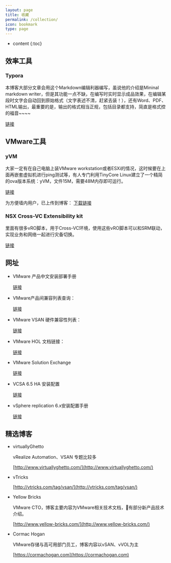 ```yaml
---
layout: page
title: 收藏
permalink: /collection/
icon: bookmark
type: page
---
```


* content
{:toc}

## 效率工具

### Typora

本博客大部分文章会用这个Markdown编辑利器编写，虽说他的介绍是Mininal markdown writer，但是其功能一点不缺，在编写时实时显示成品效果，在编辑某段时文字会自动回到原始格式（文字表述不清，赶紧去装！），还有Word、PDF、HTML输出，最重要的是，输出的格式相当正规，包括目录都支持，简直是格式控的福音~~~~

[链接](https://typora.io/)

## VMware工具

### yVM

大家一定有在自己电脑上装VMware workstation或者ESXi的情况，这时候要在上面再嵌套虚拟机进行ping测试等，有人专门利用TinyCore Linux建立了一个精简的ova版本系统：yVM，文件15M，需要48M内存即可运行。

[链接](https://cloudarchitectblog.wordpress.com/2015/11/11/yvm-download-page/)

为方便墙内用户，已上传到博客： [下载链接](http://www.halfcoffee.com/tools/yVM.ova)



### NSX Cross-VC Extensibility kit

里面有很多vRO脚本，用于Cross-VC环境，使用这些vRO脚本可以和SRM联动，实现业务和网络一起进行灾备切换。

[链接](http://www.routetocloud.com/2016/09/nsx-cross-vc-extensibility-kit/)

## 网址

* VMware 产品中文安装部署手册

  [链接](https://docs.vmware.com/cn/)

* VMware产品间兼容列表查询：

  [链接](http://www.vmware.com/resources/compatibility/sim/interop_matrix.php#interop&2=&93=)

* VMware VSAN 硬件兼容性列表：

  [链接](http://www.vmware.com/resources/compatibility/search.php?deviceCategory=vsan)

* VMware HOL 文档链接：

  [链接](http://docs.hol.vmware.com/)



* VMware Solution Exchange

  [链接](https://marketplace.vmware.com/vsx)



* VCSA 6.5 HA 安装配置

  [链接](https://esxsi.com/2016/11/22/vcsa65-ha/)



* vSphere replication 6.x安装配置手册

  [链接](http://www.settlersoman.com/how-to-install-and-configure-vmware-vsphere-replication-hypervisor-based-replication-6-0/)



## 精选博客

* virtuallyGhetto

  vRealize Automation、VSAN 专题比较多

  [http://www.virtuallyghetto.com/](http://www.virtuallyghetto.com/)





* vTricks

  [http://vtricks.com/tag/vsan/](http://vtricks.com/tag/vsan/)





* Yellow Bricks 

  VMware CTO，博客主要内容为VMware相关技术文档，有部分新产品技术介绍。

  [http://www.yellow-bricks.com/](http://www.yellow-bricks.com/)





* Cormac Hogan 

  VMware存储与高可用部门员工，博客内容以vSAN、vVOL为主

  [https://cormachogan.com](https://cormachogan.com)